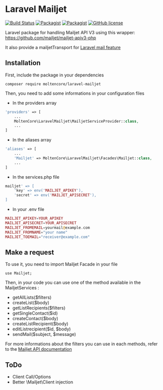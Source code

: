 # Laravel Mailjet

[![Build Status](https://travis-ci.org/MoltenCoreIO/laravel-mailjet.svg?branch=master)](https://travis-ci.org/MoltenCoreIO/laravel-mailjet)
[![Packagist](https://img.shields.io/packagist/v/moltencore/laravel-mailjet.svg)](https://packagist.org/packages/moltencore/laravel-mailjet)
[![Packagist](https://img.shields.io/packagist/dt/moltencore/laravel-mailjet.svg)](https://packagist.org/packages/moltencore/laravel-mailjet)
[![GitHub license](https://img.shields.io/badge/license-MIT-blue.svg)](https://github.com/mailjet/MailjetSwiftMailer/blob/master/LICENSE.md)

Laravel package for handling Mailjet API V3 using this wrapper: <https://github.com/mailjet/mailjet-apiv3-php>

It also provide a mailjetTransport for [Laravel mail feature](https://laravel.com/docs/master/mail)

## Installation

First, include the package in your dependencies

    composer require moltencore/laravel-mailjet

Then, you need to add some informations in your configuration files

* In the providers array

```php
'providers' => [
    ...
    MoltenCore\LaravelMailjet\MailjetServiceProvider::class,
    ...
]
```

* In the aliases array

```php
'aliases' => [
    ...
    'Mailjet' => MoltenCore\LaravelMailjet\Facades\Mailjet::class,
    ...
]
```

* In the services.php file

```php
mailjet' => [
    'key' => env('MAILJET_APIKEY'),
    'secret' => env('MAILJET_APISECRET'),
]
```

* In your .env file

```php
MAILJET_APIKEY=YOUR_APIKEY
MAILJET_APISECRET=YOUR_APISECRET
MAILJET_FROMEMAIL=yourmail@example.com
MAILJET_FROMNAME="your name"
MAILJET_TOEMAIL="receiver@example.com"
```

## Make a request

To use it, you need to import Mailjet Facade in your file

    use Mailjet;


Then, in your code you can use one of the method available in the MailjetServices :

* getAllLists($filters)
* createList($body)
* getListRecipients($filters)
* getSingleContact($id)
* createContact($body)
* createListRecipient($body)
* editListrecipient($id, $body)
* sendMail($subject, $message)

For more informations about the filters you can use in each methods, refer to the [Mailjet API documentation](https://dev.mailjet.com/email-api/v3/apikey/)


## ToDo

* Client Call/Options
* Better \Mailjet\Client injection
